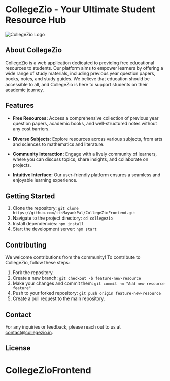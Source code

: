 # CollegeZio - Your Ultimate Student Resource Hub

![CollegeZio Logo](https://github.com/itsMayankPal/CollegeZioFrontend/blob/main/src/collegezio.jpeg?raw=true)

## About CollegeZio

CollegeZio is a web application dedicated to providing free educational resources to students. Our platform aims to empower learners by offering a wide range of study materials, including previous year question papers, books, notes, and study guides. We believe that education should be accessible to all, and CollegeZio is here to support students on their academic journey.

## Features

- **Free Resources:** Access a comprehensive collection of previous year question papers, academic books, and well-structured notes without any cost barriers.

- **Diverse Subjects:** Explore resources across various subjects, from arts and sciences to mathematics and literature.

- **Community Interaction:** Engage with a lively community of learners, where you can discuss topics, share insights, and collaborate on projects.

- **Intuitive Interface:** Our user-friendly platform ensures a seamless and enjoyable learning experience.

## Getting Started

1. Clone the repository: `git clone https://github.com/itsMayankPal/CollegeZioFrontend.git`
2. Navigate to the project directory: `cd collegezio`
3. Install dependencies: `npm install`
4. Start the development server: `npm start`

## Contributing

We welcome contributions from the community! To contribute to CollegeZio, follow these steps:

1. Fork the repository.
2. Create a new branch: `git checkout -b feature-new-resource`
3. Make your changes and commit them: `git commit -m "Add new resource feature"`
4. Push to your forked repository: `git push origin feature-new-resource`
5. Create a pull request to the main repository.

## Contact

For any inquiries or feedback, please reach out to us at [contact@collegezio.in](mailto:contact@collegezio.in).

## License

# CollegeZioFrontend

